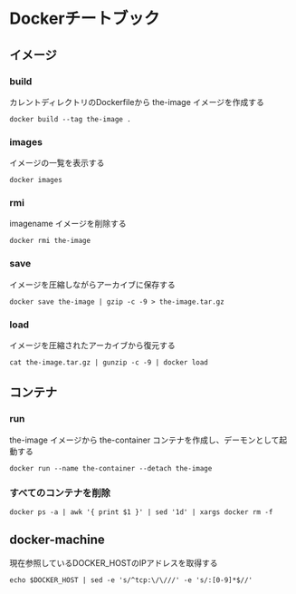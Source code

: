 # Dockerチートブック

## イメージ

### build
カレントディレクトリのDockerfileから the-image イメージを作成する

	docker build --tag the-image .

### images
イメージの一覧を表示する

	docker images

### rmi
imagename イメージを削除する

	docker rmi the-image

### save
イメージを圧縮しながらアーカイブに保存する

	docker save the-image | gzip -c -9 > the-image.tar.gz

### load
イメージを圧縮されたアーカイブから復元する

	cat the-image.tar.gz | gunzip -c -9 | docker load

## コンテナ

### run

the-image イメージから the-container コンテナを作成し、デーモンとして起動する

	docker run --name the-container --detach the-image

### すべてのコンテナを削除

	docker ps -a | awk '{ print $1 }' | sed '1d' | xargs docker rm -f

## docker-machine

現在参照しているDOCKER_HOSTのIPアドレスを取得する

	echo $DOCKER_HOST | sed -e 's/^tcp:\/\///' -e 's/:[0-9]*$//'
